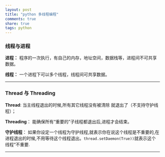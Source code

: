 ```yaml
---
layout: post
title: "python 多线程编程"
comments: true
share: true
tags: python
---
```


### 线程与进程


 **进程：** 程序的一次执行，有自己的内存，地址空间，数据栈等，进程间不可共享数据。
 
 **线程：** 一个进程下可以多个线程，线程间可共享数据。

---


### Thread 与 Threading


 **Thread**: 当主线程退出的时候,所有其它线程没有被清除 就退出了（不支持守护线程）；
 
 **Threading**： 能确保所有“重要的”子线程都退出后,进程才会结束。
 
 **守护线程**： 如果你设定一个线程为守护线程,就表示你在说这个线程是不重要的,在进程退出的时候,不用等待这个线程退出。`thread.setDaemon(True))`就表示这个线程“不重要.

---
